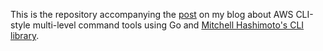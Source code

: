 This is the repository accompanying the [post][post] on my blog about AWS CLI-style multi-level command tools using Go and [Mitchell Hashimoto's CLI library][cli].

[cli]: https://github.com/mitchellh/cli "CLI Library for Go"
[post]: http://jen20.com/2015/09/10/clis-with-go-part-2.html "Accompanying blog post"
